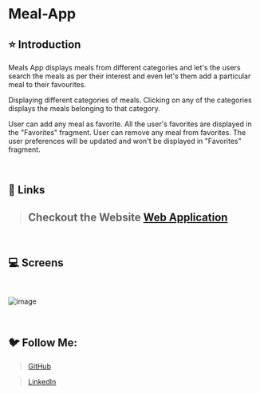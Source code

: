 # Meal-App


## ⭐ Introduction

Meals App displays meals from different categories and let's the users search the meals as per their interest and even let's them add a particular meal to their favourites.

Displaying different categories of meals. Clicking on any of the categories displays the meals belonging to that category.

User can add any meal as favorite. All the user's favorites are displayed in the "Favorites" fragment.
User can remove any meal from favorites. The user preferences will be updated and won't be displayed in "Favorites" fragment.

<br>

## 🔗 Links
   
   > ## Checkout the Website [Web Application]()
   <br/>
   
   ## 💻 Screens
   <br/>
   
   ![image]()
   
   <br/>
   
   ## 🐦 Follow Me:

> [GitHub](https://github.com/xyrocodes)


> [LinkedIn](https://www.linkedin.com/in/anuragranjan18/)

